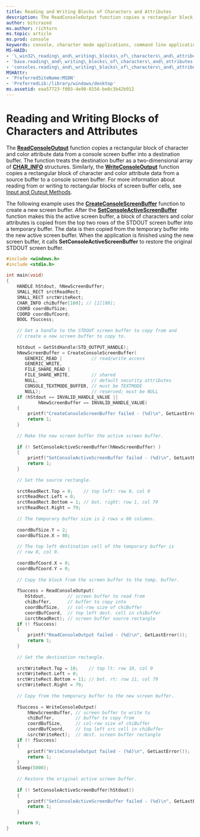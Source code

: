 ```yaml
---
title: Reading and Writing Blocks of Characters and Attributes
description: The ReadConsoleOutput function copies a rectangular block of character and color attribute data from a console screen buffer into a destination buffer.
author: bitcrazed
ms.author: richturn
ms.topic: article
ms.prod: console
keywords: console, character mode applications, command line applications, terminal applications, console api
MS-HAID:
- '\_win32\_reading\_and\_writing\_blocks\_of\_characters\_and\_attributes'
- 'base.reading\_and\_writing\_blocks\_of\_characters\_and\_attributes'
- 'consoles.reading\_and\_writing\_blocks\_of\_characters\_and\_attributes'
MSHAttr:
- 'PreferredSiteName:MSDN'
- 'PreferredLib:/library/windows/desktop'
ms.assetid: eaa57723-f003-4e90-8156-be8c3b42b912
---
```


# Reading and Writing Blocks of Characters and Attributes


The [**ReadConsoleOutput**](readconsoleoutput.md) function copies a rectangular block of character and color attribute data from a console screen buffer into a destination buffer. The function treats the destination buffer as a two-dimensional array of [**CHAR\_INFO**](char-info-str.md) structures. Similarly, the [**WriteConsoleOutput**](writeconsoleoutput.md) function copies a rectangular block of character and color attribute data from a source buffer to a console screen buffer. For more information about reading from or writing to rectangular blocks of screen buffer cells, see [Input and Output Methods](input-and-output-methods.md).

The following example uses the [**CreateConsoleScreenBuffer**](createconsolescreenbuffer.md) function to create a new screen buffer. After the [**SetConsoleActiveScreenBuffer**](setconsoleactivescreenbuffer.md) function makes this the active screen buffer, a block of characters and color attributes is copied from the top two rows of the STDOUT screen buffer into a temporary buffer. The data is then copied from the temporary buffer into the new active screen buffer. When the application is finished using the new screen buffer, it calls **SetConsoleActiveScreenBuffer** to restore the original STDOUT screen buffer.

```C
#include <windows.h> 
#include <stdio.h>
 
int main(void) 
{ 
    HANDLE hStdout, hNewScreenBuffer; 
    SMALL_RECT srctReadRect; 
    SMALL_RECT srctWriteRect; 
    CHAR_INFO chiBuffer[160]; // [2][80]; 
    COORD coordBufSize; 
    COORD coordBufCoord; 
    BOOL fSuccess; 
 
    // Get a handle to the STDOUT screen buffer to copy from and 
    // create a new screen buffer to copy to. 
 
    hStdout = GetStdHandle(STD_OUTPUT_HANDLE); 
    hNewScreenBuffer = CreateConsoleScreenBuffer( 
       GENERIC_READ |           // read/write access 
       GENERIC_WRITE, 
       FILE_SHARE_READ | 
       FILE_SHARE_WRITE,        // shared 
       NULL,                    // default security attributes 
       CONSOLE_TEXTMODE_BUFFER, // must be TEXTMODE 
       NULL);                   // reserved; must be NULL 
    if (hStdout == INVALID_HANDLE_VALUE || 
            hNewScreenBuffer == INVALID_HANDLE_VALUE) 
    {
        printf("CreateConsoleScreenBuffer failed - (%d)\n", GetLastError()); 
        return 1;
    }
 
    // Make the new screen buffer the active screen buffer. 
 
    if (! SetConsoleActiveScreenBuffer(hNewScreenBuffer) ) 
    {
        printf("SetConsoleActiveScreenBuffer failed - (%d)\n", GetLastError()); 
        return 1;
    }
 
    // Set the source rectangle. 
 
    srctReadRect.Top = 0;    // top left: row 0, col 0 
    srctReadRect.Left = 0; 
    srctReadRect.Bottom = 1; // bot. right: row 1, col 79 
    srctReadRect.Right = 79; 
 
    // The temporary buffer size is 2 rows x 80 columns. 
 
    coordBufSize.Y = 2; 
    coordBufSize.X = 80; 
 
    // The top left destination cell of the temporary buffer is 
    // row 0, col 0. 
 
    coordBufCoord.X = 0; 
    coordBufCoord.Y = 0; 
 
    // Copy the block from the screen buffer to the temp. buffer. 
 
    fSuccess = ReadConsoleOutput( 
       hStdout,        // screen buffer to read from 
       chiBuffer,      // buffer to copy into 
       coordBufSize,   // col-row size of chiBuffer 
       coordBufCoord,  // top left dest. cell in chiBuffer 
       &srctReadRect); // screen buffer source rectangle 
    if (! fSuccess) 
    {
        printf("ReadConsoleOutput failed - (%d)\n", GetLastError()); 
        return 1;
    }
 
    // Set the destination rectangle. 
 
    srctWriteRect.Top = 10;    // top lt: row 10, col 0 
    srctWriteRect.Left = 0; 
    srctWriteRect.Bottom = 11; // bot. rt: row 11, col 79 
    srctWriteRect.Right = 79; 
 
    // Copy from the temporary buffer to the new screen buffer. 
 
    fSuccess = WriteConsoleOutput( 
        hNewScreenBuffer, // screen buffer to write to 
        chiBuffer,        // buffer to copy from 
        coordBufSize,     // col-row size of chiBuffer 
        coordBufCoord,    // top left src cell in chiBuffer 
        &srctWriteRect);  // dest. screen buffer rectangle 
    if (! fSuccess) 
    {
        printf("WriteConsoleOutput failed - (%d)\n", GetLastError()); 
        return 1;
    }
    Sleep(5000); 
 
    // Restore the original active screen buffer. 
 
    if (! SetConsoleActiveScreenBuffer(hStdout)) 
    {
        printf("SetConsoleActiveScreenBuffer failed - (%d)\n", GetLastError()); 
        return 1;
    }

    return 0;
}
```

 

 




